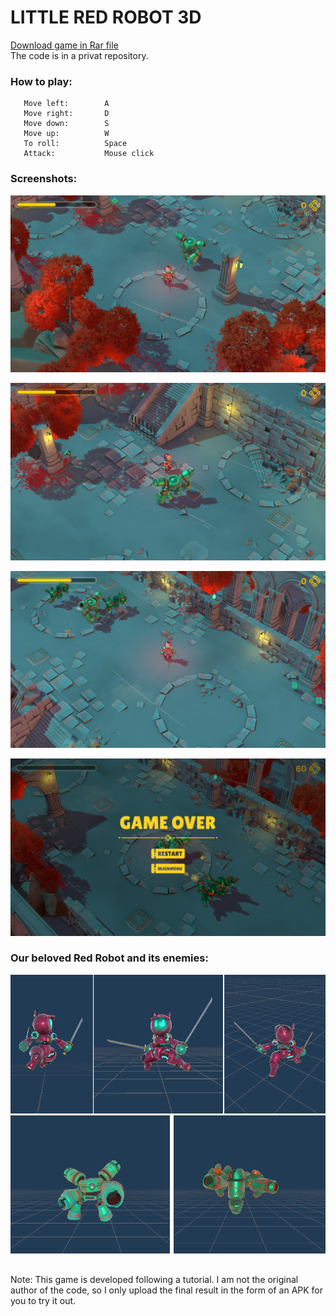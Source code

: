# LITTLE RED ROBOT 3D
[Download game in Rar file](https://github.com/DamianPyCoder/Game___Unity___RedRobot/tree/main/code)  
The code is in a privat repository.

### How to play:
```
   Move left:        A
   Move right:       D
   Move down:        S
   Move up:          W
   To roll:          Space
   Attack:           Mouse click
```



### Screenshots:
![](https://github.com/DamianPyCoder/Game___Unity___RedRobot/blob/main/picts/robot2.png)

![](https://github.com/DamianPyCoder/Game___Unity___RedRobot/blob/main/picts/robot3.png)

![](https://github.com/DamianPyCoder/Game___Unity___RedRobot/blob/main/picts/robot4.png)

![](https://github.com/DamianPyCoder/Game___Unity___RedRobot/blob/main/picts/robot6.png)  


### Our beloved Red Robot and its enemies:
![](https://github.com/DamianPyCoder/Game___Unity___RedRobot/blob/main/picts/prota.png)
![](https://github.com/DamianPyCoder/Game___Unity___RedRobot/blob/main/picts/enemy.png)  


## 

Note: This game is developed following a tutorial. I am not the original author of the code, so I only upload the final result in the form of an APK for you to try it out.
